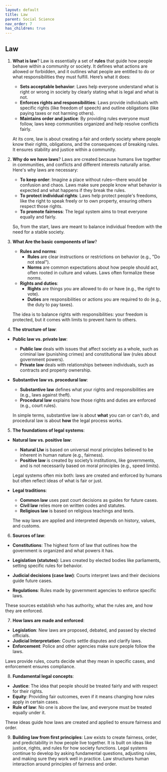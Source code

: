 ```yaml
---
layout: default
title: Law
parent: Social Science
nav_order: 7
has_children: true
---
```


## Law

1. **What is law**? Law is essentially a set of **rules** that guide how people behave within a community or society. It defines what actions are allowed or forbidden, and it outlines what people are entitled to do or what responsibilities they must fulfill. Here’s what it does:
    - **Sets acceptable behavior**: Laws help everyone understand what is right or wrong in society by clearly stating what is legal and what is not.
    - **Enforces rights and responsibilities**: Laws provide individuals with specific rights (like freedom of speech) and outline obligations (like paying taxes or not harming others).
    - **Maintains order and justice**: By providing rules everyone must follow, laws keep communities organized and help resolve conflicts fairly.

    At its core, law is about creating a fair and orderly society where people know their rights, obligations, and the consequences of breaking rules. It ensures stability and justice within a community.

2. **Why do we have laws**? Laws are created because humans live together in communities, and conflicts and different interests naturally arise. Here's why laws are necessary:
    - **To keep order**: Imagine a place without rules—there would be confusion and chaos. Laws make sure people know what behavior is expected and what happens if they break the rules.
    - **To protect individual rights**: Laws help protect people's freedoms, like the right to speak freely or to own property, ensuring others respect those rights.
    - **To promote fairness**: The legal system aims to treat everyone equally and fairly.

    So, from the start, laws are meant to balance individual freedom with the need for a stable society.

3. **What Are the basic components of law**?
    - **Rules and norms**:
        - **Rules** are clear instructions or restrictions on behavior (e.g., "Do not steal").
        - **Norms** are common expectations about how people should act, often rooted in culture and values. Laws often formalize these norms.
    - **Rights and duties**: 
        - **Rights** are things you are allowed to do or have (e.g., the right to vote).
        - **Duties** are responsibilities or actions you are required to do (e.g., the duty to pay taxes).

    The idea is to balance rights with responsibilities: your freedom is protected, but it comes with limits to prevent harm to others.

4. **The structure of law**: 

- **Public law vs. private law**: 
    - **Public law** deals with issues that affect society as a whole, such as criminal law (punishing crimes) and constitutional law (rules about government powers).
    - **Private law** deals with relationships between individuals, such as contracts and property ownership.

- **Substantive law vs. procedural law**: 
    - **Substantive law** defines what your rights and responsibilities are (e.g., laws against theft).
    - **Procedural law** explains how those rights and duties are enforced (e.g., court rules).

    In simple terms, substantive law is about **what** you can or can't do, and procedural law is about **how** the legal process works.

5. **The foundations of legal systems**:

- **Natural law vs. positive law**: 
    - **Natural Llw** is based on universal moral principles believed to be inherent in human nature (e.g., fairness).
    - **Positive law** is created by society’s institutions, like governments, and is not necessarily based on moral principles (e.g., speed limits).

    Legal systems often mix both: laws are created and enforced by humans but often reflect ideas of what is fair or just.

- **Legal traditions**:
    - **Common law** uses past court decisions as guides for future cases.
    - **Civil law** relies more on written codes and statutes.
    - **Religious law** is based on religious teachings and texts.

    The way laws are applied and interpreted depends on history, values, and customs.

6. **Sources of law**:

- **Constitutions**: The highest form of law that outlines how the government is organized and what powers it has.

- **Legislation (statutes)**: Laws created by elected bodies like parliaments, setting specific rules for behavior.

- **Judicial decisions (case law)**: Courts interpret laws and their decisions guide future cases.

- **Regulations**: Rules made by government agencies to enforce specific laws.

These sources establish who has authority, what the rules are, and how they are enforced.


7. **How laws are made and enforced**: 

- **Legislation**: New laws are proposed, debated, and passed by elected officials.
- **Judicial Interpretation**: Courts settle disputes and clarify laws.
- **Enforcement**: Police and other agencies make sure people follow the laws.

Laws provide rules, courts decide what they mean in specific cases, and enforcement ensures compliance.

8. **Fundamental legal concepts**: 

- **Justice**: The idea that people should be treated fairly and with respect for their rights.
- **Equity**: Providing fair outcomes, even if it means changing how rules apply in certain cases.
- **Rule of law**: No one is above the law, and everyone must be treated equally under it.

These ideas guide how laws are created and applied to ensure fairness and order.

9. **Building law from first principles**: Law exists to create fairness, order, and predictability in how people live together. It is built on ideas like justice, rights, and rules for how society functions. Legal systems continue to develop by asking fundamental questions, adjusting rules, and making sure they work well in practice. Law structures human interaction around principles of fairness and order.
